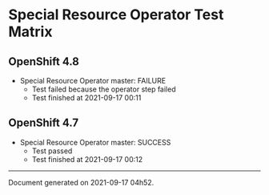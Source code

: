 
Special Resource Operator Test Matrix
=====================================

OpenShift 4.8
-------------


* Special Resource Operator master: FAILURE
  - Test failed because the operator step failed
  - Test finished at 2021-09-17 00:11

OpenShift 4.7
-------------


* Special Resource Operator master: SUCCESS
  - Test passed
  - Test finished at 2021-09-17 00:12


---
Document generated on 2021-09-17 04h52.
